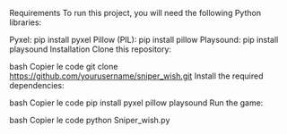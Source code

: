 Requirements
To run this project, you will need the following Python libraries:

Pyxel: pip install pyxel
Pillow (PIL): pip install pillow
Playsound: pip install playsound
Installation
Clone this repository:

bash
Copier le code
git clone https://github.com/yourusername/sniper_wish.git
Install the required dependencies:

bash
Copier le code
pip install pyxel pillow playsound
Run the game:

bash
Copier le code
python Sniper_wish.py
